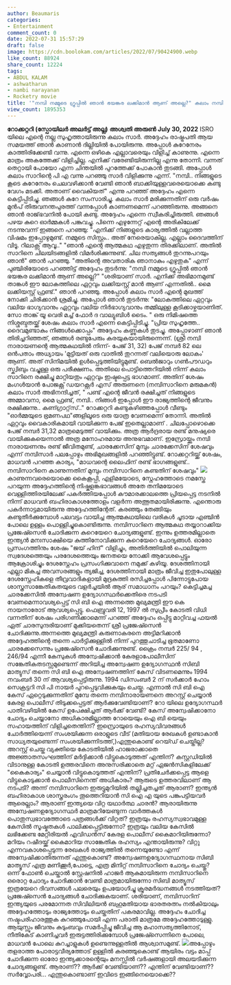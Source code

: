 ```yaml
---
author: Beaumaris
categories:
- Entertainment
comment_count: 0
date: 2022-07-31 15:57:29
draft: false
image: https://cdn.boolokam.com/articles/2022/07/90424900.webp
like_count: 88924
share_count: 12224
tags:
- ABDUL KALAM
- ashwatharun
- nambi narayanan
- Rocketry movie
title: '"നമ്പി നമ്മുടെ ഗ്രൂപ്പിൽ ഞാൻ ഭയങ്കര ലക്കിമാൻ ആണ് അല്ലെ?" കലാം നമ്പിയോട് ചോദിച്ചു'
view_count: 1895353
---
```


**റോക്കറ്ററി** **(സ്പോയിലർ അലർട്ട് അല്ല)** **അശ്വതി അരുൺ** **July 30, 2022** ISRO യിലെ എന്റെ നല്ല സുഹൃത്തായിരുന്നു കലാം സാർ. അദ്ദേഹം രാഷ്ട്രപതി ആയ സമയത്ത് ഞാൻ കാണാൻ ദില്ലിയിൽ പോയിരുന്നു. അപ്പോൾ കുറേനേരം കാത്തിരിക്കേണ്ടി വന്നു. എന്നെ ഒഴികെ എല്ലാവരെയും വിളിച്ച് കാണുന്നു. എന്നെ മാത്രം അകത്തേക്ക് വിളിച്ചില്ല. എനിക്ക് വരേണ്ടിയിരുന്നില്ല എന്നു തോന്നി. വന്നത് തെറ്റായി പോയോ എന്ന ചിന്തയിൽ പുറത്തേക്ക് പോകാൻ തുടങ്ങി. അപ്പോൾ കലാം സാറിന്റെ പി എ വന്നു പറഞ്ഞു സാർ വിളിക്കുന്നു എന്ന്. "നമ്പി.. നിങ്ങളുടെ കൂടെ കുറേനേരം ചെലവഴിക്കാൻ വേണ്ടി ഞാൻ ബാക്കിയുള്ളവരെയൊക്കെ കണ്ടു വേഗം മടക്കി. അതാണ് വൈകിയത്" എന്നു പറഞ്ഞ് അദ്ദേഹം എന്നെ കെട്ടിപ്പിടിച്ചു. ഞങ്ങൾ കുറേ സംസാരിച്ചു. കലാം സാർ മരിക്കുന്നതിന് ഒരു വർഷം മുൻപ് തിരുവനന്തപുരത്ത് വന്നപ്പോൾ കാണണമെന്ന് പറഞ്ഞിരുന്നു. അങ്ങനെ ഞാൻ രാജ്‌ഭവനിൽ പോയി കണ്ടു. അദ്ദേഹം എന്നെ സ്വീകരിച്ചിരുത്തി. ഞങ്ങൾ പഴയ കുറെ ഓർമ്മകൾ പങ്കുവച്ചു. പിന്നെ എഴുന്നേറ്റ് എന്റെ അരികിലേക്ക് നടന്നുവന്ന് ഇങ്ങനെ പറഞ്ഞു: "എനിക്ക് നിങ്ങളുടെ കാര്യത്തിൽ വല്ലാത്ത വിഷമം ഇപ്പോഴുമുണ്ട്. നമ്മുടെ സിസ്റ്റം.. അത് നേരെയാകില്ല. എല്ലാം ദൈവത്തിന് വിടൂ. റിലാക്സ് ആവൂ.." "ഞാൻ എന്റെ ആത്മകഥ എഴുതുന്ന തിരക്കിലാണ്. അതിൽ സാറിനെ ചിലയിടങ്ങളിൽ വിമർശിക്കുന്നുണ്ട്. ചില സത്യങ്ങൾ തുറന്നുപറയും ഞാൻ" ഞാൻ പറഞ്ഞു. "അതിന്റെ അവതാരിക ഞാനാകും എഴുതുക" എന്ന് പുഞ്ചിരിയോടെ പറഞ്ഞിട്ട് അദ്ദേഹം തുടർന്നു: "നമ്പി നമ്മുടെ ഗ്രൂപ്പിൽ ഞാൻ ഭയങ്കര ലക്കിമാൻ ആണ് അല്ലെ?" "ശരിയാണ് സാർ. എനിക്ക് അഭിമാനമുണ്ട് താങ്കൾ ഈ ലോകത്തിലെ ഏറ്റവും ലക്കിയസ്റ്റ് മാൻ ആണ് എന്നതിൽ.. മൈ ലക്കിയസ്റ്റ് ഫ്രണ്ട്." ഞാൻ പറഞ്ഞു. അപ്പോൾ കലാം സാർ എന്റെ മുഖത്ത് നോക്കി ചിരിക്കാൻ ശ്രമിച്ചു. അപ്പോൾ ഞാൻ തുടർന്നു: "ലോകത്തിലെ ഏറ്റവും വലിയ ഭാഗ്യവാനും ഏറ്റവും വലിയ നിർഭാഗ്യവാനും തമ്മിലുള്ള കൂടിക്കാഴ്ചയാണിത്. സോ താങ്ക് യൂ വെരി മച്ച് ഫോർ ദ വാല്യുബിൾ ടൈം. " ഒരു നിമിഷത്തെ നിശ്ശബ്ദതയ്ക്ക് ശേഷം കലാം സാർ എന്നെ കെട്ടിപ്പിടിച്ചു. "പ്രിയ സുഹൃത്തേ.. ദൈവമുണ്ടാകും നിങ്ങൾക്കൊപ്പം" അദ്ദേഹം കണ്ണുകൾ തുടച്ചു. അപ്പോഴാണ് ഞാൻ തിരിച്ചറിഞ്ഞത്, ഞങ്ങൾ രണ്ടുപേരും കരയുകയായിരുന്നെന്ന്. (ശ്രീ നമ്പി നാരായണന്റെ ആത്മകഥയിൽ നിന്ന്- പേജ് 31, 32) പേജ് നമ്പർ 82 ലെ ഒൻപതാം അധ്യായം 'മുട്ടിയത് ഒരു വാതിൽ തുറന്നത് വലിയൊരു ലോകം' ആണ്. അത് സിനിമയിൽ ഉൾപ്പെടുത്തിയിട്ടുമുണ്ട്. ബെൽജാറും ഗൺപൗഡറും സ്ക്വിബും വച്ചുള്ള ഒരു പരീക്ഷണം. അതിലെ പൊട്ടിത്തെറിയിൽ നിന്ന് കലാം സാറിനെ രക്ഷിച്ചു മാറ്റിയതും ഏറ്റവും ഇഷ്ടപ്പെട്ട ഭാഗമാണ്. അതിന് ശേഷം മംഗൾയാൻ പോജക്റ്റ് ഡയറക്റ്റർ എസ് അരുണനെ (നമ്പിസാറിനെ മരുമകൻ) കലാം സാർ അഭിനന്ദിച്ചത്, " പണ്ട് എന്റെ ജീവൻ രക്ഷിച്ചത് നിങ്ങളുടെ അമ്മാവനാ, മൈ ഫ്രണ്ട്, നമ്പി.. നിങ്ങൾ ഇപ്പോൾ ഈ രാജ്യത്തിന്റെ ജീവനും രക്ഷിക്കുന്നു.. കണ്ഗ്രാറ്റ്‌സ്.." റോക്കറ്ററി കണ്ടുകഴിഞ്ഞപ്പോൾ വീണ്ടും "ഓർമ്മയുടെ ഭ്രമണപഥ"ങ്ങളിലൂടെ ഒരു യാത്ര വേണമെന്ന് തോന്നി. അതിൽ ഏറ്റവും വൈകാരികമായി വായിക്കുന്ന പേജ് ഇതെല്ലാമാണ് . ചിലപ്പോഴൊക്കെ പേജ് നമ്പർ 31,32 മാത്രമെടുത്ത് വായിക്കും. അത്ര ആർദ്രരായ രണ്ട് മനുഷ്യരെ വായിക്കുകയെന്നാൽ അത്ര മനോഹരമായ അനുഭവമാണ്. ഇസ്രോയ്ക്കും നമ്പി നാരായണനും രണ്ട് ജീവിതമുണ്ട്, ചാരക്കേസിന് മുമ്പും ചാരക്കേസിന് ശേഷവും എന്ന് നമ്പിസാർ പലപ്പോഴും അഭിമുഖങ്ങളിൽ പറഞ്ഞിട്ടുണ്ട്. റോക്കറ്ററിയ്ക്ക് ശേഷം, മാധവൻ പറഞ്ഞ കാര്യം, "മാധവന്റെ ലൈഫിന് രണ്ട് ഭാഗങ്ങളുണ്ട്.. നമ്പിസാറിനെ കാണുന്നതിന് മുമ്പും നമ്പിസാറിനെ കണ്ടതിന് ശേഷവും" ![](https://cdn.boolokam.com/articles/2022/07/90424900.webp)കാണുന്നവരെയൊക്കെ കൈകൂപ്പി, എളിമയോടെ, സ്നേഹത്തോടെ നമസ്തേ പറയുന്ന അദ്ദേഹത്തിന്റെ നിഷ്കളങ്കഭാവങ്ങൾ അതേ തനിമയോടെ വെള്ളിത്തിരയിലേക്ക് പകർത്തിയപ്പോൾ കൗമാരക്കാലത്തെ പ്രിയപ്പെട്ട നടനിൽ നിന്ന് മാധവൻ ബഹിരാകാശത്തോളം വളർന്ന അത്ഭുതമായിരിക്കുന്നു. എന്തൊരു പകർന്നാട്ടമായിരുന്നു അദ്ദേഹത്തിന്റേത്. കരഞ്ഞും തേങ്ങിയും കണ്ടുതീർക്കുമ്പോൾ പലവട്ടം വായിച്ച ആത്മകഥയിലെ വരികൾ ചൂടായ എഞ്ചിൻ പോലെ ഉള്ളം പൊള്ളിച്ചുകൊണ്ടിരുന്നു. നമ്പിസാറിനെ ആത്മകഥ തയ്യാറാക്കിയ പ്രജേഷ്സെൻ ചോദിക്കുന്ന കുറെയേറെ ചോദ്യങ്ങളുണ്ട്. ഇന്നും ഉത്തരമില്ലാതെ ഇന്ത്യൻ മനഃസാക്ഷിയെ കുത്തിനോവിക്കുന്ന കുറെയേറെ ചോദ്യങ്ങൾ. ഓരോ പ്രസംഗത്തിനും ശേഷം "ജയ് ഹിന്ദ്" വിളിച്ചും, അതിർത്തിയിൽ പൊലിയുന്ന സ്വദേശത്തെയും പരദേശത്തെയും ജനതയെ നോക്കി ആവേശപ്പെട്ടും ആക്രോശിച്ചും ദേശസ്നേഹം പ്രസംഗിക്കുവാനെ നമുക്ക് കഴിയൂ. ദേശത്തിനായി എല്ലാ മികച്ച അവസരങ്ങളും ത്യജിച്ച, ദേശത്തിനായി മാത്രം ജീവിച്ച ഇതുപോലുള്ള ദേശസ്നേഹികളെ തീവ്രവാദികളായി മുദ്രകുത്തി രസിച്ചപ്പോൾ പിന്നോട്ടുപോയ ശാസ്ത്രസാങ്കേതികതയുടെ വളർച്ചയിൽ ആര് സമാധാനം പറയും? കെട്ടിച്ചമച്ച ചാരക്കേസിൽ അന്വേഷണ ഉദ്യോഗസ്ഥർക്കെതിരെ നടപടി വേണമെന്നാവശ്യപ്പെട്ട് സി ബി ഐ അന്നത്തെ മുഖ്യമന്ത്രി ഈ കെ നായനാരോട് ആവശ്യപ്പെട്ടു. ഫെബ്രുവരി 12, 1997 ൽ സുപ്രീം കോടതി വിധി വന്നതിന് ശേഷം പരിഗണിക്കാമെന്ന് പറഞ്ഞ് അദ്ദേഹം ഒപ്പിട്ടു മാറ്റിവച്ച ഫയൽ ഏത് ചാരസുന്ദരിയാണ് മുക്കിയതെന്ന് ശ്രീ പ്രജേഷ്സെൻ ചോദിക്കുന്നു.അന്നത്തെ മുഖ്യമന്ത്രി കരുണാകരനെ അട്ടിമറിക്കാൻ അദ്ദേഹത്തിന്റെ തന്നെ പാർട്ടിക്കുള്ളിൽ നിന്ന് പുറത്തുചാടിച്ച ഭൂതമാണോ ചാരക്കേസെന്നും പ്രജേഷ്സെൻ ചോദിക്കുന്നുണ്ട്. ക്രൈം നമ്പർ 225/ 94 , 246/94 എന്നീ കേസുകൾ അന്വേഷിക്കാൻ കേരളാപോലീസിന് സങ്കേതികതടസ്സമുണ്ടെന്ന് അറിയിച്ച അന്വേഷണ ഉദ്യോഗസ്ഥൻ സിബി മാത്യുസ് തന്നെ സി ബി ഐ അന്വേഷണത്തിന് കേസ് വിടണമെന്നും 1994 നവംബർ 30 ന് ആവശ്യപ്പെട്ടിരുന്നു. 1994 ഡിസംബർ 2 ന് സർക്കാർ ഹോം സെക്രട്ടറി സി പി നായർ പുറപ്പെടുവിക്കുകയും ചെയ്തു. എന്നാൽ സി ബി ഐ കേസ് ഏറ്റെടുക്കുന്നതിന് മുമ്പേ തന്നെ നമ്പിനാരായണനെ അറസ്റ്റ് ചെയ്യാൻ കേരള പൊലീസ് തിടുക്കപ്പെട്ടത് ആർക്കുവേണ്ടിയാണ്? റോ യിലെ ഉദ്യോഗസ്ഥർ പാതിവഴിയിൽ കേസ് ഉപേക്ഷിച്ചത് ആർക്ക് വേണ്ടി? കേസ് അന്വേഷിക്കാനോ ചോദ്യം ചെയ്യാനോ അധികാരമില്ലാത്ത റോയെയും ഐ ബി യെയും സഹായത്തിന് വിളിച്ചതെന്തിന്? ഇസ്രൊയുടെ രഹസ്യവിവരങ്ങൾ ചോർത്തിയെന്ന് സംശയിക്കുന്ന ഒരാളുടെ വീട് (മതിയായ രേഖകൾ ഉണ്ടാകാൻ സാധ്യതയുണ്ടെന്ന് സംശയിക്കുന്നിടത്ത്,)എന്തുകൊണ്ട് റെയ്ഡ് ചെയ്തില്ല? അറസ്റ്റ് ചെയ്ത വ്യക്തിയെ കോടതിയിൽ ഹാജരാക്കാതെ അജ്ഞാതസംഘത്തിന് മർദ്ദിക്കാൻ വിട്ടുകൊടുത്തത് എന്തിന്? കസ്റ്റഡിയിൽ വിടാനുള്ള കോടതി ഉത്തരവിനെ അനുസരിക്കാതെ മറ്റ് ഏജൻസികളിലേക്ക് "കൈകാര്യം" ചെയ്യാൻ വിട്ടുകൊടുത്തത് എന്തിന്? പ്രതിചേർക്കപ്പെട്ട ആളെ വിട്ടുകൊടുക്കാൻ പൊലീസിനെന്ത് അധികാരം? ആരുടെ ഉത്തരവിലാണ് ആ നടപടി? അന്ന് നമ്പിസാറിനെ ഇരുട്ടുമുറിയിൽ തല്ലിച്ചതച്ചത് ആരാണ്? ഇന്ത്യൻ ബഹിരാകാശ ശാസ്ത്രരംഗം തൂത്തെറിയാൻ സി ഐ എ യുടെ പങ്കുപട്ടിയവർ ആരെല്ലാം? ആരാണ് ഇന്ത്യയെ വിറ്റ യഥാർത്ഥ ചാരൻ? ആരായിരുന്നു അന്വേഷണഉദ്യോഗസ്ഥർ മാത്രമറിയേണ്ടുന്ന വാർത്തകൾ പൊതുസ്വഭാവത്തോടെ പത്രങ്ങൾക്ക് വിറ്റത്? ഇത്രയും രഹസ്യസ്വഭാവമുള്ള കേസിൽ സൂഷ്മതകൾ പാലിക്കപ്പെട്ടിരുന്നോ? ഇത്രയും വലിയ കേസിൽ ലഭിക്കേണ്ട മേറ്റിരിയൽ എവിഡൻസ് കേരള പൊലീസ് കൈമാറിയിരുന്നോ? മറിയം റഷീദയ്ക്ക് കൈമാറിയ സാങ്കേതിക രഹസ്യം എന്തായിരുന്നു? വിറ്റു എന്നവകാശപ്പെടുന്ന രേഖകൾ രാജ്യത്തിൽ തന്നെയുണ്ടോ എന്ന് അന്വേഷിക്കാതിരുന്നത് എന്തുകൊണ്ട്? അന്വേഷണഉദ്യോഗസ്ഥനായ സിബി മാത്യൂസ് എത്ര മണിക്കൂർ,പോട്ടെ, എത്ര മിനിറ്റ് നമ്പിസാറിനെ ചോദ്യം ചെയ്തു? ഒന്ന് ഫോൺ ചെയ്താൽ സ്റ്റേഷനിൽ ഹാജർ ആകുമായിരുന്ന നമ്പിസാറിനെ ഒരൊറ്റ ചോദ്യം ചോദിക്കാൻ വേണ്ടി മാത്രമായിരുന്നോ സിബി മാത്യൂസ് ഇത്രയേറെ ദിവസങ്ങൾ പലരെയും ഉപയോഗിച്ചു ക്രൂരമർദ്ധനങ്ങൾ നടത്തിയത്? പ്രജേഷ്സെൻ ചോദ്യങ്ങൾ ചോദിക്കുകയാണ്. ശരിയാണ്, നമ്പിസാറിന് ഇന്ത്യയുടെ പരമോന്നത സിവിലിയൻ ബഹുമതിയായ ഭാരതരത്നം നൽകിയാലും അദ്ദേഹത്തോടും രാജ്യത്തോടും ചെയ്തതിന് പകരമാവില്ല. അദ്ദേഹം ചോദിച്ച നഷ്ടപരിഹാരത്തുക കുറഞ്ഞുപോയി എന്ന പരാതി മാത്രമേ അദ്ദേഹത്തോടുള്ളു. ആയുസ്സും ജീവനും കുടുംബവും സമർപ്പിച്ചു ജീവിച്ച ആ മഹാസത്യത്തിനോട്, നീതികേട് കാണിച്ചവർ ഇരുട്ടത്തിരിക്കുമ്പോൾ പ്രജേഷ്സെന്നിനെ പോലെ, മാധവൻ പോലെ കുറച്ചാളുകൾ ഉണ്ടെന്നുള്ളതിൽ ആശ്വാസമുണ്ട്. ![](https://cdn.boolokam.com/articles/2022/07/Master.webp)അപ്പോഴും തളരാത്ത പോരാട്ടവീര്യത്തോട് ഉള്ളിൽ കരഞ്ഞുകൊണ്ട് ആയിരം വട്ടം മാപ്പ് ചോദിക്കുന്ന ഓരോ ഇന്ത്യക്കാരന്റെയും മനസ്സിൽ വർഷങ്ങളായി അലയടിക്കുന്ന ചോദ്യങ്ങളുണ്ട്. ആരാണ്?? ആർക്ക് വേണ്ടിയാണ്?? എന്തിന് വേണ്ടിയാണ്?? സർവ്വോപരി... എന്തുകൊണ്ടാണ് ഇവിടെ ഇങ്ങിനെയൊക്കെ?? &nbsp;